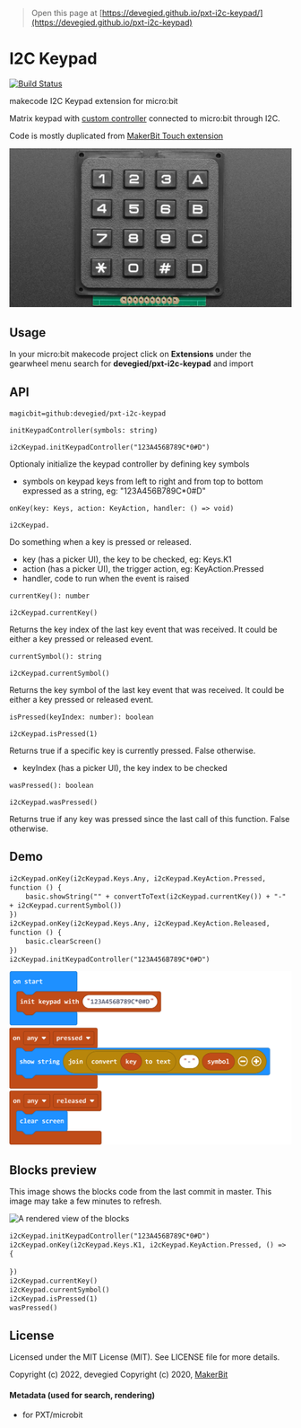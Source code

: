 > Open this page at [https://devegied.github.io/pxt-i2c-keypad/](https://devegied.github.io/pxt-i2c-keypad)

# I2C Keypad

[![Build Status](https://travis-ci.org/devegied/pxt-i2c-keypad.svg?branch=master)](https://travis-ci.org/devegied/pxt-i2c-keypad)

makecode I2C Keypad extension for micro:bit

Matrix keypad with [custom controller](https://github.com/devegied/keypad_4x4_i2c_stm8_spl) connected to micro:bit through I2C.

Code is mostly duplicated from [MakerBit Touch extension](https://github.com/1010Technologies/pxt-makerbit-touch)

![](icon.png)

## Usage

In your micro:bit makecode project click on **Extensions** under the gearwheel menu
search for **devegied/pxt-i2c-keypad** and import

## API

```package
magicbit=github:devegied/pxt-i2c-keypad
```
```sig
initKeypadController(symbols: string)
```
```block
i2cKeypad.initKeypadController("123A456B789C*0#D")
```
Optionaly initialize the keypad controller by defining key symbols
  - symbols on keypad keys from left to right and from top to bottom expressed as a string, eg: "123A456B789C*0#D"

```sig
onKey(key: Keys, action: KeyAction, handler: () => void)
```
```block
i2cKeypad.
```
Do something when a key is pressed or released.
  - key (has a picker UI), the key to be checked, eg: Keys.K1
  - action (has a picker UI), the trigger action, eg: KeyAction.Pressed
  - handler, code to run when the event is raised

```sig
currentKey(): number
```
```block
i2cKeypad.currentKey()
```
Returns the key index of the last key event that was received. It could be either a key pressed or released event.

```sig
currentSymbol(): string
```
```block
i2cKeypad.currentSymbol()
```
Returns the key symbol of the last key event that was received. It could be either a key pressed or released event.

```sig
isPressed(keyIndex: number): boolean
```
```block
i2cKeypad.isPressed(1)
```
Returns true if a specific key is currently pressed. False otherwise.
  - keyIndex (has a picker UI), the key index to be checked 

```sig
wasPressed(): boolean
```
```block
i2cKeypad.wasPressed()
```
Returns true if any key was pressed since the last call of this function. False otherwise.

## Demo

```blocks
i2cKeypad.onKey(i2cKeypad.Keys.Any, i2cKeypad.KeyAction.Pressed, function () {
    basic.showString("" + convertToText(i2cKeypad.currentKey()) + "-" + i2cKeypad.currentSymbol())
})
i2cKeypad.onKey(i2cKeypad.Keys.Any, i2cKeypad.KeyAction.Released, function () {
    basic.clearScreen()
})
i2cKeypad.initKeypadController("123A456B789C*0#D")
```

![Demo code](demo.png)

## Blocks preview

This image shows the blocks code from the last commit in master.
This image may take a few minutes to refresh.

![A rendered view of the blocks](https://github.com/devegied/pxt-i2c-keypad/raw/master/.github/makecode/blocks.png)

```cards
i2cKeypad.initKeypadController("123A456B789C*0#D")
i2cKeypad.onKey(i2cKeypad.Keys.K1, i2cKeypad.KeyAction.Pressed, () => {

})
i2cKeypad.currentKey()
i2cKeypad.currentSymbol()
i2cKeypad.isPressed(1)
wasPressed()
```

## License  

Licensed under the MIT License (MIT). See LICENSE file for more details.

Copyright (c) 2022, devegied
Copyright (c) 2020, [MakerBit](https://github.com/1010Technologies/pxt-makerbit-touch)

#### Metadata (used for search, rendering)

* for PXT/microbit

<script src="https://devegied.github.io/makecode-devegied-gh-pages-embed.js"></script><script>makeCodeRender("{{ site.makecode.home_url }}", "{{ site.github.owner_name }}/{{ site.github.repository_name }}");</script>